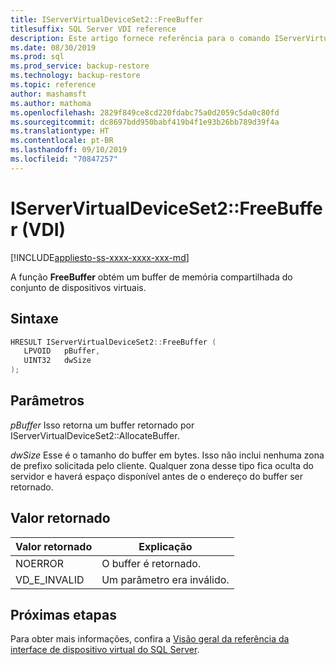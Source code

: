 ```yaml
---
title: IServerVirtualDeviceSet2::FreeBuffer
titlesuffix: SQL Server VDI reference
description: Este artigo fornece referência para o comando IServerVirtualDeviceSet2::FreeBuffer.
ms.date: 08/30/2019
ms.prod: sql
ms.prod_service: backup-restore
ms.technology: backup-restore
ms.topic: reference
author: mashamsft
ms.author: mathoma
ms.openlocfilehash: 2829f849ce8cd220fdabc75a0d2059c5da0c80fd
ms.sourcegitcommit: dc8697bdd950babf419b4f1e93b26bb789d39f4a
ms.translationtype: HT
ms.contentlocale: pt-BR
ms.lasthandoff: 09/10/2019
ms.locfileid: "70847257"
---
```

# <a name="iservervirtualdeviceset2freebuffer-vdi"></a>IServerVirtualDeviceSet2::FreeBuffer (VDI)

[!INCLUDE[appliesto-ss-xxxx-xxxx-xxx-md](../../../includes/appliesto-ss-xxxx-xxxx-xxx-md.md)]

A função **FreeBuffer** obtém um buffer de memória compartilhada do conjunto de dispositivos virtuais.

## <a name="syntax"></a>Sintaxe

```c
HRESULT IServerVirtualDeviceSet2::FreeBuffer (
   LPVOID   pBuffer,
   UINT32   dwSize
);
```

## <a name="parameters"></a>Parâmetros

*pBuffer* Isso retorna um buffer retornado por IServerVirtualDeviceSet2::AllocateBuffer.

*dwSize* Esse é o tamanho do buffer em bytes. Isso não inclui nenhuma zona de prefixo solicitada pelo cliente. Qualquer zona desse tipo fica oculta do servidor e haverá espaço disponível antes de o endereço do buffer ser retornado.

## <a name="return-value"></a>Valor retornado

|Valor retornado | Explicação |
|---|---|
| NOERROR | O buffer é retornado. |
| VD_E_INVALID | Um parâmetro era inválido. |

## <a name="next-steps"></a>Próximas etapas

Para obter mais informações, confira a [Visão geral da referência da interface de dispositivo virtual do SQL Server](reference-virtual-device-interface.md).
